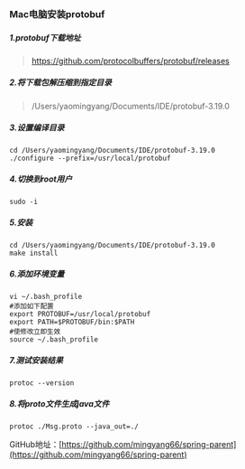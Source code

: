 ### Mac电脑安装protobuf

##### 1.protobuf下载地址

> https://github.com/protocolbuffers/protobuf/releases

##### 2.将下载包解压缩到指定目录

> /Users/yaomingyang/Documents/IDE/protobuf-3.19.0

##### 3.设置编译目录

```text
cd /Users/yaomingyang/Documents/IDE/protobuf-3.19.0
./configure --prefix=/usr/local/protobuf
```

##### 4.切换到root用户

```
sudo -i
```

##### 5.安装

```
cd /Users/yaomingyang/Documents/IDE/protobuf-3.19.0
make install
```

##### 6.添加环境变量

```
vi ~/.bash_profile
#添加如下配置
export PROTOBUF=/usr/local/protobuf 
export PATH=$PROTOBUF/bin:$PATH
#使修改立即生效
source ~/.bash_profile
```

##### 7.测试安装结果

```
protoc --version
```

##### 8.将proto文件生成java文件

```
protoc ./Msg.proto --java_out=./
```

GitHub地址：[https://github.com/mingyang66/spring-parent](https://github.com/mingyang66/spring-parent)
